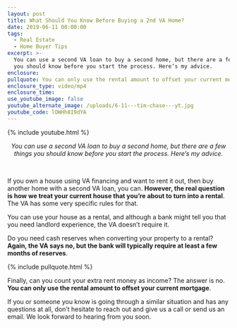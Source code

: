```yaml
---
layout: post
title: What Should You Know Before Buying a 2nd VA Home?
date: 2019-06-11 00:00:00
tags:
  - Real Estate
  - Home Buyer Tips
excerpt: >-
  You can use a second VA loan to buy a second home, but there are a few things
  you should know before you start the process. Here’s my advice.
enclosure:
pullquote: You can only use the rental amount to offset your current mortgage.
enclosure_type: video/mp4
enclosure_time:
use_youtube_image: false
youtube_alternate_image: /uploads/6-11---tim-chase---yt.jpg
youtube_code: lOWHh8I9dYA
---
```


{% include youtube.html %}

<center><em>You can use a second VA loan to buy a second home, but there are a few things you should know before you start the process. Here&rsquo;s my advice.</em></center>

&nbsp;

If you own a house using VA financing and want to rent it out, then buy another home with a second VA loan, you can. **However, the real question is how we treat your current house that you’re about to turn into a rental**. The VA has some very specific rules for that.

You can use your house as a rental, and although a bank might tell you that you need landlord experience, the VA doesn’t require it.

Do you need cash reserves when converting your property to a rental? **Again, the VA says no, but the bank will typically require at least a few months of reserves**.

{% include pullquote.html %}

Finally, can you count your extra rent money as income? The answer is no. **You can only use the rental amount to offset your current mortgage**.

If you or someone you know is going through a similar situation and has any questions at all, don’t hesitate to reach out and give us a call or send us an email. We look forward to hearing from you soon.